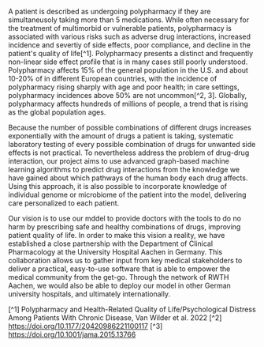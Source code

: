 <!-- ---
template: home.html
title: Material for MkDocs
--- -->

A patient is described as undergoing polypharmacy if they are simultaneusoly taking more than 5 medications.
While often necessary for the treatment of multimorbid or vulnerable patients, polypharmacy is associated with various risks such as adverse drug interactions, increased incidence and severtiy of side effects, poor compliance, and decline in the patient's quality of life[^1].
Polypharmacy presents a distinct and frequently non-linear side effect profile that is in many cases still poorly understood.
Polypharmacy affects 15% of the general population in the U.S. and about 10-20% of in different European countries, with the incidence of polypharmacy rising sharply with age and poor health; in care settings, polypharmacy incidences above 50% are not uncommon[^2, 3].
Globally, polypharmacy affects hundreds of millions of people, a trend that is rising as the global population ages.

Because the number of possible combinations of different drugs increases exponentially with the amount of drugs a patient is taking, systematic laboratory testing of every possible combination of drugs for unwanted side effects is not practical.
To nevertheless address the problem of drug-drug interaction, our project aims to use advanced graph-based machine learning algorithms to predict drug interactions from the knowledge we have gained about which pathways of the human body each drug affects.
Using this approach, it is also possible to incorporate knowledge of individual genome or microbiome of the patient into the model, delivering care personalized to each patient.

Our vision is to use our mddel to provide doctors with the tools to do no harm by prescribing safe and healthy combinations of drugs, improving patient quality of life.
In order to make this vision a reality, we have established a close partnership with the Department of Clinical Pharmacology at the University Hospital Aachen in Germany.
This collaboration allows us to gather input from key medical stakeholders to deliver a practical, easy-to-use software that is able to empower the medical community from the get-go.
Through the network of RWTH Aachen, we would also be able to deploy our model in other German university hospitals, and ultimately internationally.

[^1] Polypharmacy and Health-Related Quality of Life/Psychological Distress Among Patients With Chronic Disease, Van Wilder et al. 2022
[^2] https://doi.org/10.1177/20420986221100117
[^3] https://doi.org/10.1001/jama.2015.13766
